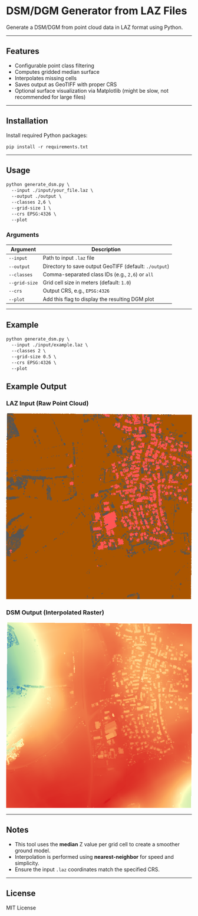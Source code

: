 # DSM/DGM Generator from LAZ Files

Generate a DSM/DGM from point cloud data in LAZ format using Python.

---

## Features

- Configurable point class filtering
- Computes gridded median surface
- Interpolates missing cells
- Saves output as GeoTIFF with proper CRS
- Optional surface visualization via Matplotlib (might be slow, not recommended for large files)

---

## Installation

Install required Python packages:

```
pip install -r requirements.txt
```

---

## Usage

```
python generate_dsm.py \
  --input ./input/your_file.laz \
  --output ./output \
  --classes 2,6 \
  --grid-size 1 \
  --crs EPSG:4326 \
  --plot
```

### Arguments

| Argument       | Description                                      |
|----------------|--------------------------------------------------|
| `--input`      | Path to input `.laz` file                        |
| `--output`     | Directory to save output GeoTIFF (default: `./output`) |
| `--classes`    | Comma-separated class IDs (e.g., `2,6`) or `all` |
| `--grid-size`  | Grid cell size in meters (default: `1.0`)        |
| `--crs`        | Output CRS, e.g., `EPSG:4326`                    |
| `--plot`       | Add this flag to display the resulting DGM plot  |

---

## Example

```
python generate_dsm.py \
  --input ./input/example.laz \
  --classes 2 \
  --grid-size 0.5 \
  --crs EPSG:4326 \
  --plot
```

## Example Output

### LAZ Input (Raw Point Cloud)
![LAZ Input](assets/laz_example.png)

### DSM Output (Interpolated Raster)
![DSM Output](assets/dsm_example.png)


---

## Notes

- This tool uses the **median** Z value per grid cell to create a smoother ground model.
- Interpolation is performed using **nearest-neighbor** for speed and simplicity.
- Ensure the input `.laz` coordinates match the specified CRS.

---

## License

MIT License
